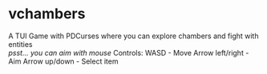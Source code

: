 # vchambers
A TUI Game with PDCurses where you can explore chambers and fight with entities<br>
*psst... you can aim with mouse*
Controls:
WASD - Move
Arrow left/right - Aim
Arrow up/down - Select item
